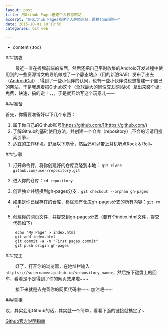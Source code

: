 ```yaml
---
layout: post
title: 用Github Pages搭建个人静态网站
excerpt: "用Github Pages搭建个人静态网站，逼格than逼格~"
date: 2015-10-01 10:10:56
categories: Git web

---
```



* content
{:toc}




###初衷

&nbsp;&nbsp;&nbsp;&nbsp;&nbsp;&nbsp;&nbsp; 
最近一直在折腾前端的东西，然后还把自己平时收集的Android开发过程中使用到的一些资源博文的导航做成了一个静态站点（用的新浪SAE）发布了出去（[AndroidCat](http://www.androidcat.com/)）, 得到了一些小伙伴的认同，也有一些小伙伴说也想搭建一个自己的网站，于是我想着把Github这个（全球最大的同性交友网站lol）拿出来装个逼:免费，快速，搞的定！，，，于是就开始写这个玩意儿~~~


###准备


首先，你需要准备好以下几个东西：

1. 属于你自己的Github账号[https://github.com/](https://github.com/)
2. 了解Github的基础使用方法，并创建一个仓库（repository）,不会的话请用搜索引擎~
3. 适宜的工作环境，舒展以下筋骨，然后还可以带上耳机听点Rock & Roll~


###步骤

1. 打开命令行，将你创建好的仓库克隆到本地： `git clone github.com/user/repository.git`
2. 进入你的仓库：`cd repository`
3. 创建独立并切换到gh-pages分支：`git checkout --orphan gh-pages`
4. 如果是你已经存在的仓库，移除现有仓库gh-pages分支的所有内容：`git rm -rf .`
5. 创建你的网页文件，并提交到gh-pages分支（要有个index.html文件，提交代码如下）


		echo "My Page" > index.html
		git add index.html
		git commit -a -m "First pages commit"
		git push origin gh-pages



###完工

&nbsp;&nbsp;&nbsp;&nbsp;&nbsp;&nbsp;&nbsp; 
好了，打开你的浏览器，在地址栏输入`http(s)://<username>.github.io/<repository_name>`，然后按下键盘上的回车，看看是不是得到了你的网页效果啦~~~

&nbsp;&nbsp;&nbsp;&nbsp;&nbsp;&nbsp;&nbsp; 
接下来就是去完善你的网页代码啦~~~ 加油吧~~~

###真相

哎，其实会用Github的话，其实就一个简单，看看下面的链接就搞定了~

[Github官方说明指南](https://help.github.com/articles/creating-project-pages-manually/)

